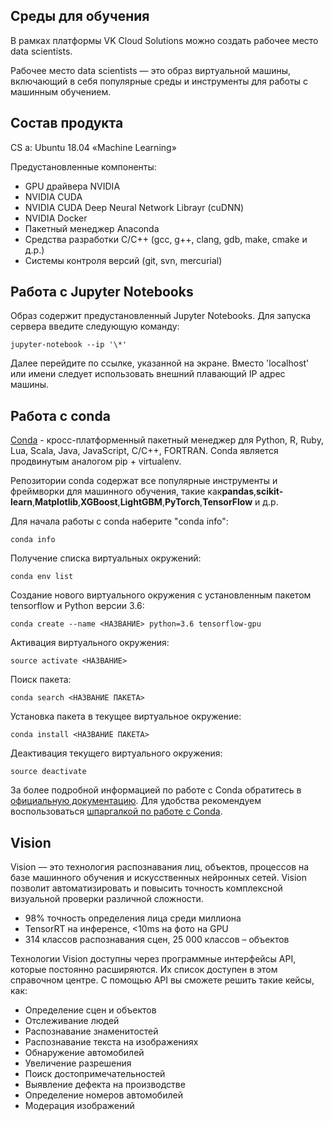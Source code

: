## Среды для обучения

В рамках платформы VK Cloud Solutions можно создать рабочее место data scientists.

Рабочее место data scientists — это образ виртуальной машины, включающий в себя популярные среды и инструменты для работы с машинным обучением.

## Состав продукта

CS а: Ubuntu 18.04 «Machine Learning»

Предустановленные компоненты:

- GPU драйвера NVIDIA
- NVIDIA CUDA
- NVIDIA CUDA Deep Neural Network Librayr (cuDNN)
- NVIDIA Docker
- Пакетный менеджер Anaconda
- Средства разработки C/C++ (gcc, g++, clang, gdb, make, cmake и д.р.)
- Системы контроля версий (git, svn, mercurial)

## Работа с Jupyter Notebooks

Образ содержит предустановленный Jupyter Notebooks. Для запуска сервера введите следующую команду:

```
jupyter-notebook --ip '\*'
```

Далее перейдите по ссылке, указанной на экране. Вместо 'localhost' или имени следует использовать внешний плавающий IP адрес машины.

## Работа с conda

[Conda](https://conda.io/) - кросс-платформенный пакетный менеджер для Python, R, Ruby, Lua, Scala, Java, JavaScript, C/C++, FORTRAN. Conda является продвинутым аналогом pip + virtualenv.

Репозитории conda содержат все популярные инструменты и фреймворки для машинного обучения, такие как**pandas**,**scikit-learn**,**Matplotlib**,**XGBoost**,**LightGBM**,**PyTorch**,**TensorFlow** и д.р.

Для начала работы с conda наберите "conda info":

```
conda info
```

Получение списка виртуальных окружений:

```
conda env list
```

Создание нового виртуального окружения с установленным пакетом tensorflow и Python версии 3.6:

```
conda create --name <НАЗВАНИЕ> python=3.6 tensorflow-gpu
```

Активация виртуального окружения:

```
source activate <НАЗВАНИЕ>    
```

Поиск пакета:

```
conda search <НАЗВАНИЕ ПАКЕТА>
```

Установка пакета в текущее виртуальное окружение:

```
conda install <НАЗВАНИЕ ПАКЕТА>
```

Деактивация текущего виртуального окружения:

```
source deactivate
```

За более подробной информацией по работе с Conda обратитесь в [официальную документацию](https://conda.io/docs/). Для удобства рекомендуем воспользоваться [шпаргалкой по работе с Conda](https://s3.amazonaws.com/helpjuice-static/helpjuice_production%2Fuploads%2Fupload%2Fimage%2F4120%2Fdirect%2F1537975670800-conda-cheatsheet.pdf).

## Vision

Vision — это технология распознавания лиц, объектов, процессов на базе машинного обучения и искусственных нейронных сетей. Vision позволит автоматизировать и повысить точность комплексной визуальной проверки различной сложности.

- 98% точность определения лица среди миллиона
- TensorRT на инференсе, <10ms на фото на GPU
- 314 классов распознавания сцен, 25 000 классов – объектов

Технологии Vision доступны через программные интерфейсы API, которые постоянно расширяются. Их список доступен в этом справочном центре. С помощью API вы сможете решить такие кейсы, как:

- Определение сцен и объектов
- Отслеживание людей
- Распознавание знаменитостей
- Распознавание текста на изображениях
- Обнаружение автомобилей
- Увеличение разрешения
- Поиск достопримечательностей
- Выявление дефекта на производстве
- Определение номеров автомобилей
- Модерация изображений
